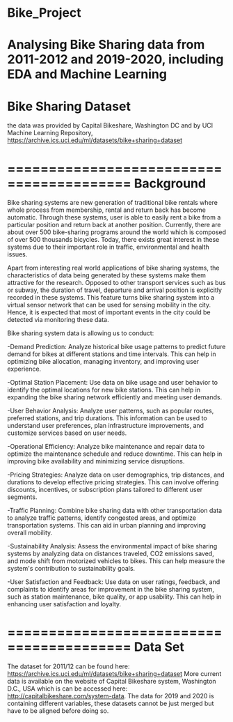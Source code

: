 # Bike_Project
Analysing Bike Sharing data from 2011-2012 and 2019-2020, including EDA and Machine Learning
==========================================
Bike Sharing Dataset
==========================================

the data was provided by Capital Bikeshare, Washington DC and by UCI Machine Learning Repository, https://archive.ics.uci.edu/ml/datasets/bike+sharing+dataset

=========================================
Background 
=========================================

Bike sharing systems are new generation of traditional bike rentals where whole process from membership, rental and return 
back has become automatic. Through these systems, user is able to easily rent a bike from a particular position and return 
back at another position. Currently, there are about over 500 bike-sharing programs around the world which is composed of 
over 500 thousands bicycles. Today, there exists great interest in these systems due to their important role in traffic, 
environmental and health issues. 

Apart from interesting real world applications of bike sharing systems, the characteristics of data being generated by
these systems make them attractive for the research. Opposed to other transport services such as bus or subway, the duration
of travel, departure and arrival position is explicitly recorded in these systems. This feature turns bike sharing system into
a virtual sensor network that can be used for sensing mobility in the city. Hence, it is expected that most of important
events in the city could be detected via monitoring these data.

Bike sharing system data is allowing us to conduct:

-Demand Prediction: Analyze historical bike usage patterns to predict future demand for bikes at different stations and time intervals. This can help in optimizing bike allocation, managing inventory, and improving user experience.

-Optimal Station Placement: Use data on bike usage and user behavior to identify the optimal locations for new bike stations. This can help in expanding the bike sharing network efficiently and meeting user demands.

-User Behavior Analysis: Analyze user patterns, such as popular routes, preferred stations, and trip durations. This information can be used to understand user preferences, plan infrastructure improvements, and customize services based on user needs.

-Operational Efficiency: Analyze bike maintenance and repair data to optimize the maintenance schedule and reduce downtime. This can help in improving bike availability and minimizing service disruptions.

-Pricing Strategies: Analyze data on user demographics, trip distances, and durations to develop effective pricing strategies. This can involve offering discounts, incentives, or subscription plans tailored to different user segments.

-Traffic Planning: Combine bike sharing data with other transportation data to analyze traffic patterns, identify congested areas, and optimize transportation systems. This can aid in urban planning and improving overall mobility.

-Sustainability Analysis: Assess the environmental impact of bike sharing systems by analyzing data on distances traveled, CO2 emissions saved, and mode shift from motorized vehicles to bikes. This can help measure the system's contribution to sustainability goals.

-User Satisfaction and Feedback: Use data on user ratings, feedback, and complaints to identify areas for improvement in the bike sharing system, such as station maintenance, bike quality, or app usability. This can help in enhancing user satisfaction and loyalty.

=========================================
Data Set
=========================================
The dataset for 2011/12 can be found here:
https://archive.ics.uci.edu/ml/datasets/bike+sharing+dataset
More current data is available on the website of Capital Bikeshare system, Washington D.C., USA which is 
can be accessed here: http://capitalbikeshare.com/system-data. 
The data for 2019 and 2020 is containing different variables, these datasets cannot be just merged but have to be aligned before doing so. 

